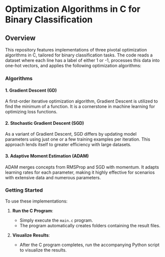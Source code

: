 # Optimization Algorithms in C for Binary Classification

## Overview
This repository features implementations of three pivotal optimization algorithms in C, tailored for binary classification tasks. The code reads a dataset where each line has a label of either 1 or -1, processes this data into one-hot vectors, and applies the following optimization algorithms:

### Algorithms

#### 1. Gradient Descent (GD)
A first-order iterative optimization algorithm, Gradient Descent is utilized to find the minimum of a function. It is a cornerstone in machine learning for optimizing loss functions.

#### 2. Stochastic Gradient Descent (SGD)
As a variant of Gradient Descent, SGD differs by updating model parameters using just one or a few training examples per iteration. This approach lends itself to greater efficiency with large datasets.

#### 3. Adaptive Moment Estimation (ADAM)
ADAM merges concepts from RMSProp and SGD with momentum. It adapts learning rates for each parameter, making it highly effective for scenarios with extensive data and numerous parameters.

### Getting Started

To use these implementations:

1. **Run the C Program**: 
   - Simply execute the `main.c` program. 
   - The program automatically creates folders containing the result files.

2. **Visualize Results**:
   - After the C program completes, run the accompanying Python script to visualize the results.
